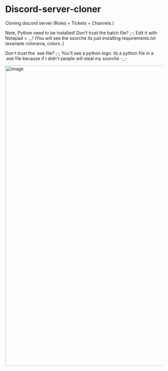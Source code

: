 # Discord-server-cloner
Cloning  discord server (Roles + Tickets + Channels )

Note, Python need to be installed!
Don't trust the batch file? ;-; Edit it with Notepad + .,.! (You will see the sourche its just installing requirements.txt (example colorama, colors..) 

Don't trust the .exe file? ;-; You'll see a python logo. its a python file in a .exe file because if i didn't people will steal my sourche -_-

<img width="960" alt="image" src="https://user-images.githubusercontent.com/78307466/165553411-f039ec92-79ad-421d-b98d-2c0d391971e6.png">


